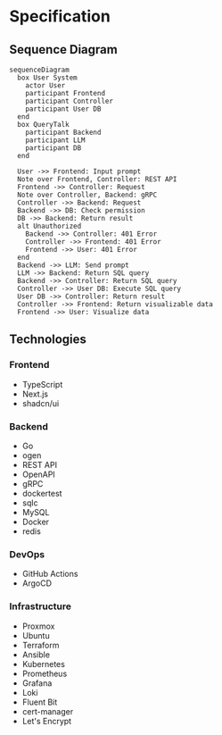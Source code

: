 # Specification

## Sequence Diagram

```mermaid
sequenceDiagram
  box User System
    actor User
    participant Frontend
    participant Controller
    participant User DB
  end
  box QueryTalk
    participant Backend
    participant LLM
    participant DB
  end

  User ->> Frontend: Input prompt
  Note over Frontend, Controller: REST API
  Frontend ->> Controller: Request
  Note over Controller, Backend: gRPC
  Controller ->> Backend: Request
  Backend ->> DB: Check permission
  DB ->> Backend: Return result
  alt Unauthorized
    Backend ->> Controller: 401 Error
    Controller ->> Frontend: 401 Error
    Frontend ->> User: 401 Error
  end
  Backend ->> LLM: Send prompt
  LLM ->> Backend: Return SQL query
  Backend ->> Controller: Return SQL query
  Controller ->> User DB: Execute SQL query
  User DB ->> Controller: Return result
  Controller ->> Frontend: Return visualizable data
  Frontend ->> User: Visualize data
```

## Technologies

### Frontend

- TypeScript
- Next.js
- shadcn/ui

### Backend

- Go
- ogen
- REST API
- OpenAPI
- gRPC
- dockertest
- sqlc
- MySQL
- Docker
- redis

### DevOps

- GitHub Actions
- ArgoCD

### Infrastructure

- Proxmox
- Ubuntu
- Terraform
- Ansible
- Kubernetes
- Prometheus
- Grafana
- Loki
- Fluent Bit
- cert-manager
- Let's Encrypt

